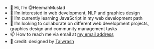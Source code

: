 + 👋 Hi, I’m @HeemahMuslad
+ 👀 I’m interested in web development, NLP and graphics design
+ 🌱 I’m currently learning JavaScript in my web development path
+ 💞️ I’m looking to collaborate on different web development projects, graphics design and community management tasks
+ 📫 How to reach me via email at [my email address](rohimat.m1800276@st.futminna.edu.ng)
+ 👀 credit: designed by [Taiwrash](https://github.com/Taiwrash)
<!---
HeemahMuslad/HeemahMuslad is a ✨ special ✨ repository because its `README.md` (this file) appears on your GitHub profile.
You can click the Preview link to take a look at your changes.
--->
